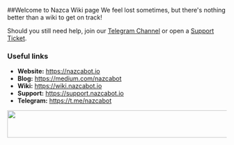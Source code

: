 ##Welcome to Nazca Wiki page
We feel lost sometimes, but there's nothing better than a wiki to get on track!

Should you still need help, join our [Telegram Channel](https://t.me/nazcabot) or open a [Support Ticket](https://support.nazcabot.io).

### Useful links
* **Website:** https://nazcabot.io
* **Blog:** https://medium.com/nazcabot
* **Wiki:** https://wiki.nazcabot.io
* **Support:** https://support.nazcabot.io
* **Telegram:** https://t.me/nazcabot
<p align="center">
<img width="600" height="63" border="0" src="https://github.com/NazcaBot/nazcawiki/raw/master/res/barr.png">
</p>
